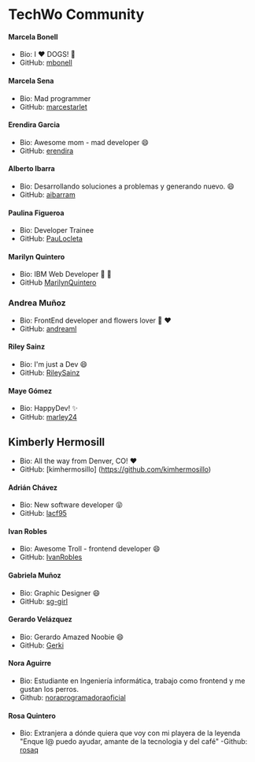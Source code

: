 # TechWo Community

#### Marcela Bonell
- Bio: I :heart: DOGS! :dog:
- GitHub: [mbonell](https://github.com/mbonell)

#### Marcela Sena
- Bio: Mad programmer
- GitHub: [marcestarlet](https://github.com/marcestarlet)

#### Erendira Garcia
- Bio: Awesome mom - mad developer :smile:
- GitHub: [erendira](https://github.com/erendira)

#### Alberto Ibarra
- Bio: Desarrollando soluciones a problemas y generando nuevo. :smile:
- GitHub: [aibarram](https://github.com/aibarram)

#### Paulina Figueroa
- Bio: Developer Trainee
- GitHub: [PauLocleta](https://github.com/PauPauPaulina)

#### Marilyn Quintero
- Bio: IBM Web Developer :purple_heart: :pig:
- GitHub [MarilynQuintero](https://github.com/MarilynQuintero)

### Andrea Muñoz
- Bio: FrontEnd developer and flowers lover :hibiscus: :heart:
- GitHub: [andreaml](https://github.com/andreaml/)

#### Riley Sainz
- Bio: I'm just a Dev :smile:
- GitHub: [RileySainz](https://github.com/ohmsainz)

#### Maye Gómez
- Bio: HappyDev! :sparkles:
- GitHub: [marley24](https://github.com/marley24)

## Kimberly Hermosill
- Bio: All the way from Denver, CO! :heart:
- GitHub: [kimhermosillo] (https://github.com/kimhermosillo)

#### Adrián Chávez
- Bio: New software developer :stuck_out_tongue_closed_eyes:
- GitHub: [lacf95](https://github.com/lacf95)

#### Ivan Robles
- Bio: Awesome Troll - frontend developer :smile:
- GitHub: [IvanRobles](https://github.com/Sharmaz)

#### Gabriela Muñoz
- Bio: Graphic Designer :smile:
- GitHub: [sg-girl](https://github.com/sg-girl)

#### Gerardo Velázquez
- Bio: Gerardo Amazed Noobie :smile:
- GitHub: [Gerki](https://github.com/Gerki)

#### Nora Aguirre
- Bio: Estudiante en Ingeniería informática, trabajo como frontend y me gustan los perros.
- Github: [noraprogramadoraoficial](https://github.com/noraprogramadoraoficial)


#### Rosa Quintero
- Bio: Extranjera a dónde quiera que voy con mi playera de la leyenda "Enque l@ puedo ayudar, amante de la tecnologia y del café"
-Github: [rosaq](https://github.com/rosaq)
